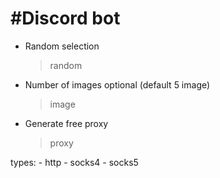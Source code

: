 #Discord bot
===================================

- Random selection

    >random <select1> <select2> <select3>


- Number of images optional (default 5 image)

    >image <number of images> <image name>
    
- Generate free proxy

    >proxy <type>
    
types:
    - http
    - socks4
    - socks5
